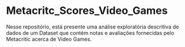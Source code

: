 # Metacritc_Scores_Video_Games
Nesse repositório, está presente uma análise exploratória descritiva de dados de um Dataset que contém notas e avaliações fornecidas pelo Metacritic acerca de Video Games.
